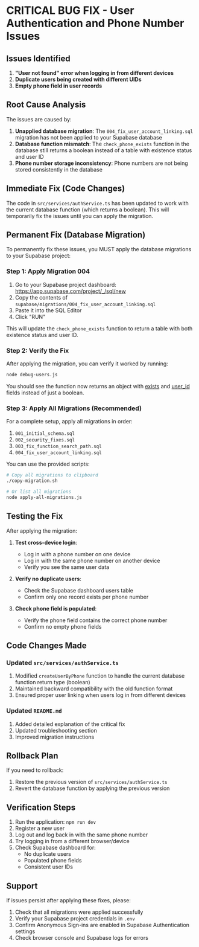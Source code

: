 # CRITICAL BUG FIX - User Authentication and Phone Number Issues

## Issues Identified

1. **"User not found" error when logging in from different devices**
2. **Duplicate users being created with different UIDs**
3. **Empty phone field in user records**

## Root Cause Analysis

The issues are caused by:

1. **Unapplied database migration**: The `004_fix_user_account_linking.sql` migration has not been applied to your Supabase database
2. **Database function mismatch**: The `check_phone_exists` function in the database still returns a boolean instead of a table with existence status and user ID
3. **Phone number storage inconsistency**: Phone numbers are not being stored consistently in the database

## Immediate Fix (Code Changes)

The code in `src/services/authService.ts` has been updated to work with the current database function (which returns a boolean). This will temporarily fix the issues until you can apply the migration.

## Permanent Fix (Database Migration)

To permanently fix these issues, you MUST apply the database migrations to your Supabase project:

### Step 1: Apply Migration 004

1. Go to your Supabase project dashboard: https://app.supabase.com/project/_/sql/new
2. Copy the contents of `supabase/migrations/004_fix_user_account_linking.sql`
3. Paste it into the SQL Editor
4. Click "RUN"

This will update the `check_phone_exists` function to return a table with both existence status and user ID.

### Step 2: Verify the Fix

After applying the migration, you can verify it worked by running:

```bash
node debug-users.js
```

You should see the function now returns an object with [exists](file:///Users/azizmadjitov/qoder/ovqat-ai/src/services/authService.ts#L21-L21) and [user_id](file:///Users/azizmadjitov/qoder/ovqat-ai/types.ts#L89-L89) fields instead of just a boolean.

### Step 3: Apply All Migrations (Recommended)

For a complete setup, apply all migrations in order:

1. `001_initial_schema.sql`
2. `002_security_fixes.sql`
3. `003_fix_function_search_path.sql`
4. `004_fix_user_account_linking.sql`

You can use the provided scripts:

```bash
# Copy all migrations to clipboard
./copy-migration.sh

# Or list all migrations
node apply-all-migrations.js
```

## Testing the Fix

After applying the migration:

1. **Test cross-device login**:
   - Log in with a phone number on one device
   - Log in with the same phone number on another device
   - Verify you see the same user data

2. **Verify no duplicate users**:
   - Check the Supabase dashboard users table
   - Confirm only one record exists per phone number

3. **Check phone field is populated**:
   - Verify the phone field contains the correct phone number
   - Confirm no empty phone fields

## Code Changes Made

### Updated `src/services/authService.ts`

1. Modified `createUserByPhone` function to handle the current database function return type (boolean)
2. Maintained backward compatibility with the old function format
3. Ensured proper user linking when users log in from different devices

### Updated `README.md`

1. Added detailed explanation of the critical fix
2. Updated troubleshooting section
3. Improved migration instructions

## Rollback Plan

If you need to rollback:

1. Restore the previous version of `src/services/authService.ts`
2. Revert the database function by applying the previous version

## Verification Steps

1. Run the application: `npm run dev`
2. Register a new user
3. Log out and log back in with the same phone number
4. Try logging in from a different browser/device
5. Check Supabase dashboard for:
   - No duplicate users
   - Populated phone fields
   - Consistent user IDs

## Support

If issues persist after applying these fixes, please:

1. Check that all migrations were applied successfully
2. Verify your Supabase project credentials in `.env`
3. Confirm Anonymous Sign-ins are enabled in Supabase Authentication settings
4. Check browser console and Supabase logs for errors